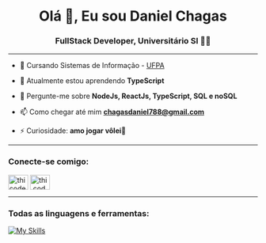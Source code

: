<h1 align="center">Olá 👋, Eu sou Daniel Chagas</h1>
<h3 align="center">FullStack Developer, Universitário SI 👨‍🎓</h3>
<hr>

- 🔭 Cursando Sistemas de Informação - [UFPA](https://github.com/codethi/breaking-news](https://sigaa.ufpa.br/sigaa/public/curso/curriculo.jsf?lc=pt_BR&id=148126))

- 🌱 Atualmente estou aprendendo **TypeScript**

- 💬 Pergunte-me sobre **NodeJs, ReactJs, TypeScript, SQL e noSQL**

- 📫 Como chegar até mim **chagasdaniel788@gmail.com**

- ⚡ Curiosidade: **amo jogar vôlei🏐**
<hr/>
<h3 align="left">Conecte-se comigo:</h3>
<p align="left">
<a href="https://www.linkedin.com/in/daniel-chagas-51a55b29b/" target="blank"><img align="center" src="https://raw.githubusercontent.com/rahuldkjain/github-profile-readme-generator/master/src/images/icons/Social/linked-in-alt.svg" alt="thicode" height="30" width="40" /></a>
<a href="https://www.instagram.com/dani.chagasx/" target="blank"><img align="center" src="https://raw.githubusercontent.com/rahuldkjain/github-profile-readme-generator/master/src/images/icons/Social/instagram.svg" alt="thi.code" height="30" width="40" /></a>
</p>
<hr/>
<h3 align="left">Todas as linguagens e ferramentas:</h3>

[![My Skills](https://skillicons.dev/icons?i=js,nodejs,ts,react,angular,tailwind,webpack,npm,nextjs,express,docker,mysql,postgres,java,spring,git,html,css)](https://skillicons.dev)
